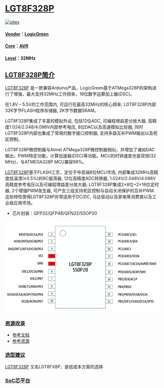 ﻿# [LGT8F328P](https://github.com/SoCXin/LGT8F328P)

[![sites](http://182.61.61.133/link/resources/SoC.png)](http://www.SoC.Xin)

#### [Vendor](https://github.com/SoCXin/Vendor)：[LogicGreen](http://www.lgtic.com/)
#### [Core](https://github.com/SoCXin/AVR)：[AVR](https://github.com/SoCXin/AVR)
#### [Level](https://github.com/SoCXin/Level)：32MHz

## [LGT8F328P简介](https://github.com/SoCXin/LGT8F328P/wiki)

[LGT8F328P](https://github.com/SoCXin/LGT8F328P) 是一款兼容Arduino产品，LogicGreen基于ATMega328P的架构进行了增强，最大支持32MHz工作频率，16位数字运算加上器(DSC)。

在1.8V – 5.5V的工作范围内, 可运行在最高32MHz的核心频率; LGT8F328P内部32K字节FLASH程序存储器, 2K字节数据SRAM。

LGT8F328P集成了丰富的模拟外设, 包括12位ADC, 可编程增益差分放大器, 高精度1.024/2.048/4.096V内部参考电压, 8位DAC以及高速模拟比较器; 同时LGT8F328P内部也集成了常用的数字接口控制器, 支持多路互补PWM输出以及死区控制。

LGT8F328P微控制器与Atmel ATMega328P微控制器相似，并增加了诸如DAC输出，PWM特定功能，计算加速器(DSC)等功能。MCU的时钟速度也是双倍(32 MHz)，与ATMEGA328P MCU兼容99%。

[LGT8F328P](https://github.com/SoCXin/LGT8F328P)基于FLASH工艺，定位于中高端8位MCU市场, 内部集成32MHz高精度低温漂(±0.5%)的RC振荡器, 12位高精度ADC转换器, 1.024V/2.048V/4.096V高精度参考电压以及可编程增益差分放大器; LGT8F328P集成2×8位+2×16位定时器, 2个增强PWM发生器, 可产生三组支持死区控制与自动关闭保护的互补PWM. 这些特性使得LGT8F328P非常适用于DC/DC, 马达驱动以及家电等消费类以及工业级应用市场。

* 芯片封装：QFP32/QFP48/QFN32/SSOP20

[![sites](docs/package.png)](http://www.lgtic.com/lgt8fx8p/)

### [资源收录](https://github.com/SoCXin/LGT8F328P)

* [参考文档](docs/)
* [参考资源](src/)

### [选型建议](https://github.com/SoCXin)

[LGT8F328P](https://github.com/SoCXin/LGT8F328P) 又名LGT8FX8P，是低成本方案的选择
###  [SoC芯平台](http://www.SoC.Xin)
